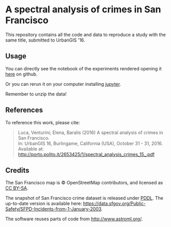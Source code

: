 A spectral analysis of crimes in San Francisco
==============================================

This repository contains all the code and data to reproduce a study with the same title, submitted to UrbanGIS '16.

## Usage

You can directly see the notebook of the experiments rendered opening it [here](https://github.com/lucaventurini/timecrime/blob/master/Spectral%20analysis%20of%20crimes%20in%20San%20Francisco.ipynb) on github.

Or you can rerun it on your computer installing [jupyter](http://jupyter.readthedocs.io/).

Remember to unzip the data!

## References
To reference this work, please cite:
> Luca, Venturini; Elena, Baralis  (2016) 
 A spectral analysis of crimes in San Francisco.  
> In: UrbanGIS 16, Burlingame, California (USA), October 31 - 31, 2016. Available at: http://porto.polito.it/2653425/1/spectral_analysis_crimes_15_.pdf

## Credits

The San Francisco map is © OpenStreetMap contributors, and licensed as [CC BY-SA](http://www.openstreetmap.org/copyright).

The snapshot of San Francisco crime dataset is released under [PDDL](http://opendatacommons.org/licenses/pddl/).
The up-to-date version is available here: https://data.sfgov.org/Public-Safety/SFPD-Incidents-from-1-January-2003.

The software reuses parts of code from http://www.astroml.org/.
